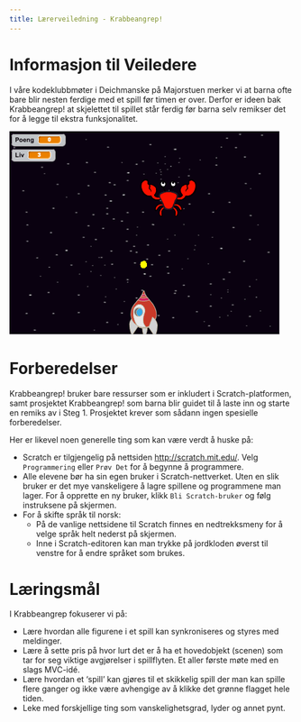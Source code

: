 ```yaml
---
title: Lærerveiledning - Krabbeangrep!
---
```


# Informasjon til Veiledere

I våre kodeklubbmøter i Deichmanske på Majorstuen merker vi at barna ofte bare blir nesten ferdige med et spill før timen er over. Derfor er ideen bak Krabbeangrep! at skjelettet til spillet står ferdig før barna selv remikser det for å legge til ekstra funksjonalitet.

![](krabbeangrep_remiks.png)

# Forberedelser

Krabbeangrep! bruker bare ressurser som er inkludert i
Scratch-platformen, samt prosjektet Krabbeangrep! som barna blir
guidet til å laste inn og starte en remiks av i Steg 1. Prosjektet
krever som sådann ingen spesielle forberedelser.

Her er likevel noen generelle ting som kan være verdt å huske på:

+ Scratch er tilgjengelig på nettsiden <http://scratch.mit.edu/>. Velg
  `Programmering` eller `Prøv Det` for å begynne å programmere.
+ Alle elevene bør ha sin egen bruker i Scratch-nettverket. Uten en
  slik bruker er det mye vanskeligere å lagre spillene og programmene
  man lager. For å opprette en ny bruker, klikk `Bli Scratch-bruker`
  og følg instruksene på skjermen.
+ For å skifte språk til norsk:
    + På de vanlige nettsidene til Scratch finnes en nedtrekksmeny for
      å velge språk helt nederst på skjermen.
    + Inne i Scratch-editoren kan man trykke på jordkloden øverst til
      venstre for å endre språket som brukes.

# Læringsmål

I Krabbeangrep fokuserer vi på:

+ Lære hvordan alle figurene i et spill kan synkroniseres og styres med meldinger.
+ Lære å sette pris på hvor lurt det er å ha et hovedobjekt (scenen) som tar for seg viktige avgjørelser i spillflyten. Et aller første møte med en slags MVC-idé.
+ Lære hvordan et ‘spill’ kan gjøres til et skikkelig spill der man kan spille flere ganger og ikke være avhengige av å klikke det grønne flagget hele tiden.
+ Leke med forskjellige ting som vanskelighetsgrad, lyder og annet pynt.
